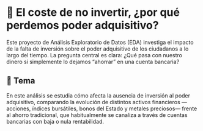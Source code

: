 
 # 💸 El coste de no invertir, ¿por qué perdemos poder adquisitivo?
Este proyecto de Análisis Exploratorio de Datos (EDA) investiga el impacto de la falta de inversión sobre el poder adquisitivo de los ciudadanos a lo largo del tiempo.
La pregunta central es clara:
¿Qué pasa con nuestro dinero si simplemente lo dejamos “ahorrar” en una cuenta bancaria?

## 🧠 Tema
En este análisis se estudia cómo afecta la ausencia de inversión al poder adquisitivo, comparando la evolución de distintos activos financieros —acciones, índices bursátiles, bonos del Estado y metales preciosos— frente al ahorro tradicional, que habitualmente se canaliza a través de cuentas bancarias con baja o nula rentabilidad.

